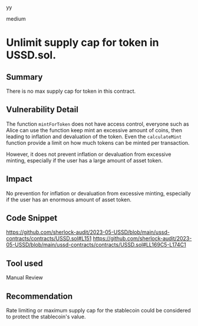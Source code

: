 yy

medium

# Unlimit supply cap for token in USSD.sol.

## Summary
There is no max supply cap for token in this contract.

## Vulnerability Detail
The function `mintForToken` does not have access control, everyone such as Alice can use the function keep mint an excessive amount of coins,  then leading to inflation and devaluation of the token. Even the `calculateMint` function provide a limit on how much tokens can be minted per transaction.

However, it does not prevent inflation or devaluation from excessive minting, especially if the user has a large amount of asset token.

## Impact
No prevention for inflation or devaluation from excessive minting, especially if the user has an enormous amount of asset token.

## Code Snippet
https://github.com/sherlock-audit/2023-05-USSD/blob/main/ussd-contracts/contracts/USSD.sol#L151
https://github.com/sherlock-audit/2023-05-USSD/blob/main/ussd-contracts/contracts/USSD.sol#LL169C5-L174C1

## Tool used
Manual Review

## Recommendation 
Rate limiting or maximum supply cap for the stablecoin could be considered to protect the stablecoin's value. 
